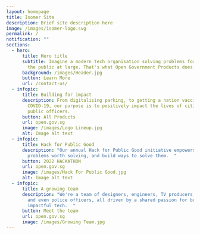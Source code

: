 ```yaml
---
layout: homepage
title: Isomer Site
description: Brief site description here
image: /images/isomer-logo.svg
permalink: /
notification: ""
sections:
  - hero:
      title: Hero title
      subtitle: Imagine a modern tech organisation solving problems for the benefit of
        the public at large. That's what Open Government Products does.
      background: /images/Header.jpg
      button: Learn More
      url: /contact-us/
  - infopic:
      title: Building for impact
      description: From digitalising parking, to getting a nation vaccinated against
        COVID-19, our purpose is to positively impact the lives of citizens and
        public officers.
      button: All Products
      url: open.gov.sg
      image: /images/Logo Lineup.jpg
      alt: Image alt text
  - infopic:
      title: Hack for Public Good
      description: "Our annual Hack for Public Good initiative empowers people to find
        problems worth solving, and build ways to solve them.  "
      button: 2022 HACKATHON
      url: open.gov.sg
      image: /images/Hack For Public Good.jpg
      alt: Image alt text
  - infopic:
      title: A growing team
      description: "We're a team of designers, engineers, TV producers, professors,
        and even police officers, all driven by a shared passion for building
        impactful tech.  "
      button: Meet the team
      url: open.gov.sg
      image: /images/Growing Team.jpg
---
```

